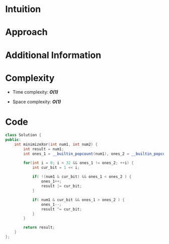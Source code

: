 # Intuition

# Approach

# Additional Information

# Complexity
- Time complexity: ***O(1)***
<!-- Add your time complexity here, e.g. $$O(n)$$ -->

- Space complexity: ***O(1)***
<!-- Add your space complexity here, e.g. $$O(n)$$ -->

# Code
```cpp
class Solution {
public:
    int minimizeXor(int num1, int num2) {
        int result = num1;
        int ones_1 = __builtin_popcount(num1), ones_2 = __builtin_popcount(num2);

        for(int i = 0; i < 32 && ones_1 != ones_2; ++i) {
            int cur_bit = 1 << i;
            
            if( !(num1 & cur_bit) && ones_1 < ones_2 ) {
                ones_1++;
                result |= cur_bit;
            }

            if( num1 & cur_bit && ones_1 > ones_2 ) {
                ones_1--;
                result ^= cur_bit;
            }
        }

        return result;
    }
};
```
